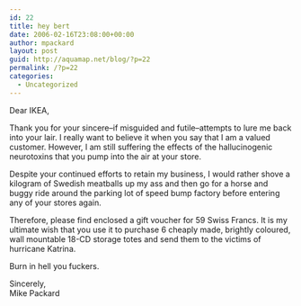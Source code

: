 ```yaml
---
id: 22
title: hey bert
date: 2006-02-16T23:08:00+00:00
author: mpackard
layout: post
guid: http://aquamap.net/blog/?p=22
permalink: /?p=22
categories:
  - Uncategorized
---
```

Dear IKEA,

Thank you for your sincere&#8211;if misguided and futile&#8211;attempts to lure me back into your lair. I really want to believe it when you say that I am a valued customer. However, I am still suffering the effects of the hallucinogenic neurotoxins that you pump into the air at your store.

Despite your continued efforts to retain my business, I would rather shove a kilogram of Swedish meatballs up my ass and then go for a horse and buggy ride around the parking lot of speed bump factory before entering any of your stores again.

Therefore, please find enclosed a gift voucher for 59 Swiss Francs. It is my ultimate wish that you use it to purchase 6 cheaply made, brightly coloured, wall mountable 18-CD storage totes and send them to the victims of hurricane Katrina.

Burn in hell you fuckers.

Sincerely,  
Mike Packard